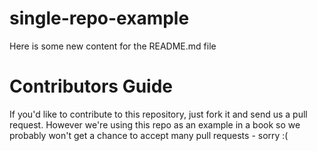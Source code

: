 single-repo-example
===================

Here is some new content for the README.md file

Contributors Guide
==================
If you'd like to contribute to this repository, just fork it and send us a pull request. However we're using this repo as an example in a book so we probably won't get a chance to accept many pull requests - sorry :( 
